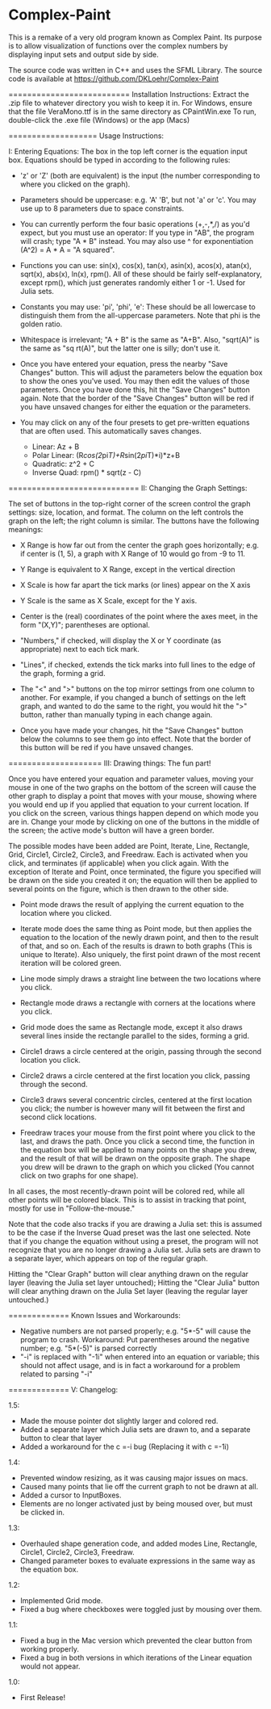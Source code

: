 Complex-Paint
=============

This is a remake of a very old program known as Complex Paint. Its purpose is to allow visualization of functions over the complex numbers by displaying input sets and output side by side.

The source code was written in C++ and uses the SFML Library. The source code is available at https://github.com/DKLoehr/Complex-Paint

==========================
Installation Instructions:
Extract the .zip file to whatever directory you wish to keep it in. 
For Windows, ensure that the file VeraMono.ttf is in the same directory as CPaintWin.exe
To run, double-click the .exe file (Windows) or the app (Macs)

===================
Usage Instructions:


I: Entering Equations: The box in the top left corner is the equation input box. Equations should be typed in according to the following rules: 

* 'z' or 'Z' (both are equivalent) is the input (the number corresponding to where you clicked on the graph).

* Parameters should be uppercase: e.g. 'A' 'B', but not 'a' or 'c'. You may use up to 8 parameters due to space constraints.

* You can currently perform the four basic operations (+,-,*,/) as you'd expect, but you must use an operator: If you type in "AB", the program will crash; type "A * B" instead. You may also use ^ for exponentiation (A^2) = A * A = "A squared".

* Functions you can use: sin(x), cos(x), tan(x), asin(x), acos(x), atan(x), sqrt(x), abs(x), ln(x), rpm(). All of these should be fairly self-explanatory, except rpm(), which just generates randomly either 1 or -1. Used for Julia sets.

* Constants you may use: 'pi', 'phi', 'e': These should be all lowercase to distinguish them from the all-uppercase parameters. Note that phi is the golden ratio.

* Whitespace is irrelevant; "A + B" is the same as "A+B". Also, "sqrt(A)" is the same as "sq rt(A)", but the latter one is silly; don't use it.

* Once you have entered your equation, press the nearby "Save Changes" button. This will adjust the parameters below the equation box to show the ones you've used. You may then edit the values of those parameters. Once you have done this, hit the "Save Changes" button again. Note that the border of the "Save Changes" button will be red if you have unsaved changes for either the equation or the parameters.

* You may click on any of the four presets to get pre-written equations that are often used. This automatically saves changes.
	* Linear: 	Az + B
	* Polar Linear: (R*cos(2*pi*T)+R*sin(2*pi*T)*i)*z+B
	* Quadratic: 	z^2 + C
	* Inverse Quad: rpm() * sqrt(z - C)

============================
II: Changing the Graph Settings: 

The set of buttons in the top-right corner of the screen control the graph settings: size, location, and format. The column on the left controls the graph on the left; the right column is similar. The buttons have the following meanings:
* X Range is how far out from the center the graph goes horizontally; e.g. if center is (1, 5), a graph with X Range of 10 would go from -9 to 11.

* Y Range is equivalent to X Range, except in the vertical direction

* X Scale is how far apart the tick marks (or lines) appear on the X axis

* Y Scale is the same as X Scale, except for the Y axis.

* Center is the (real) coordinates of the point where the axes meet, in the form "(X,Y)"; parentheses are optional.

* "Numbers," if checked, will display the X or Y coordinate (as appropriate) next to each tick mark.

* "Lines", if checked, extends the tick marks into full lines to the edge of the graph, forming a grid.

* The "<" and ">" buttons on the top mirror settings from one column to another. For example, if you changed a bunch of settings on the left graph, and wanted to do the same to the right, you would hit the ">" button, rather than manually typing in each change again.

* Once you have made your changes, hit the "Save Changes" button below the columns to see them go into effect. Note that the border of this button will be red if you have unsaved changes.

====================
III: Drawing things: The fun part!

Once you have entered your equation and parameter values, moving your mouse in one of the two graphs on the bottom of the screen will cause the other graph to display a point that moves with your mouse, showing where you would end up if you applied that equation to your current location. 
If you click on the screen, various things happen depend on which mode you are in. Change your mode by clicking on one of the buttons in the middle of the screen; the active mode's button will have a green border.

The possible modes have been added are Point, Iterate, Line, Rectangle, Grid, Circle1, Circle2, Circle3, and Freedraw. Each is activated when you click, and terminates (if applicable) when you click again. With the exception of Iterate and Point, once terminated, the figure you specified will be drawn on the side you created it on; the equation will then be applied to several points on the figure, which is then drawn to the other side.

* Point mode draws the result of applying the current equation to the location where you clicked.

* Iterate mode does the same thing as Point mode, but then applies the equation to the location of the newly drawn point, and then to the result of that, and so on. Each of the results is drawn to both graphs (This is unique to Iterate). Also uniquely, the first point drawn of the most recent iteration will be colored green.

* Line mode simply draws a straight line between the two locations where you click.

* Rectangle mode draws a rectangle with corners at the locations where you click.

* Grid mode does the same as Rectangle mode, except it also draws several lines inside the rectangle parallel to the sides, forming a grid.

* Circle1 draws a circle centered at the origin, passing through the second location you click.

* Circle2 draws a circle centered at the first location you click, passing through the second.

* Circle3 draws several concentric circles, centered at the first location you click; the number is however many will fit between the first and second click locations.

* Freedraw traces your mouse from the first point where you click to the last, and draws the path. Once you click a second time, the function in the equation box will be applied to many points on the shape you drew, and the result of that will be drawn on the opposite graph. The shape you drew will be drawn to the graph on which you clicked (You cannot click on two graphs for one shape).

In all cases, the most recently-drawn point will be colored red, while all other points will be colored black. This is to assist in tracking that point, mostly for use in "Follow-the-mouse."

Note that the code also tracks if you are drawing a Julia set: this is assumed to be the case if the Inverse Quad preset was the last one selected. Note that if you change the equation without using a preset, the program will not recognize that you are no longer drawing a Julia set. Julia sets are drawn to a separate layer, which appears on top of the regular graph.

Hitting the "Clear Graph" button will clear anything drawn on the regular layer (leaving the Julia set layer untouched); Hitting the "Clear Julia" button will clear anything drawn on the Julia Set layer (leaving the regular layer untouched.)

=============
Known Issues and Workarounds:

* Negative numbers are not parsed properly; e.g. "5*-5" will cause the program to crash. Workaround: Put parentheses around the negative number; e.g. "5*(-5)" is parsed correctly
* "-i" is replaced with "-1i" when entered into an equation or variable; this should not affect usage, and is in fact a workaround for a problem related to parsing "-i"

=============
V: Changelog:

1.5:
* Made the mouse pointer dot slightly larger and colored red.
* Added a separate layer which Julia sets are drawn to, and a separate button to clear that layer
* Added a workaround for the c =-i bug (Replacing it with c =-1i)

1.4:
* Prevented window resizing, as it was causing major issues on macs.
* Caused many points that lie off the current graph to not be drawn at all.
* Added a cursor to InputBoxes.
* Elements are no longer activated just by being moused over, but must be clicked in.

1.3: 
* Overhauled shape generation code, and added modes Line, Rectangle, Circle1, Circle2, Circle3, Freedraw.
* Changed parameter boxes to evaluate expressions in the same way as the equation box.

1.2:
* Implemented Grid mode.
* Fixed a bug where checkboxes were toggled just by mousing over them.

1.1:
* Fixed a bug in the Mac version which prevented the clear button from working properly.
* Fixed a bug in both versions in which iterations of the Linear equation would not appear.

1.0:
* First Release!